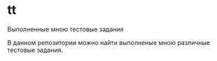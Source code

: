 # tt
Выполненные мною тестовые задания

В данном репозитории можно найти выполненые мною различные тестовые задания.
